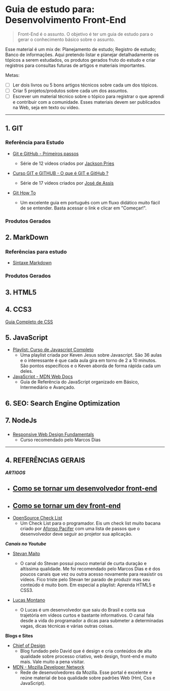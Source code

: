 # Guia de estudo para: Desenvolvimento Front-End

> Front-End é o assunto. O objetivo é ter um guia de estudo para o gerar o conhecimento básico sobre o assunto.

Esse material é um mix de: Planejamento de estudo; Registro de estudo; Banco de informações. Aqui  pretendo listar e planejar detalhadamente os tópicos a serem estudados, os produtos gerados fruto do estudo e criar registros para consultas futuras de artigos e materiais importantes.

Metas:

- [ ] Ler dois livros ou 5 bons artigos técnicos sobre cada um dos tópicos.
- [ ] Criar 5 projetos/produtos sobre cada um dos assuntos.
- [ ] Escrever um material técnico sobre o tópico para registrar o que aprendi e contribuir com a comunidade. Esses materiais devem ser publicados na Web, seja em texto ou vídeo.

----
## 1. GIT

### Referência para Estudo

- [Git e GitHub - Primeiros passos](https://www.youtube.com/watch?v=4aWOj-kWpM4&list=PLmSWX0ePcw4h4Hf1nmrvIxJJ_2QjojhVC)

  - Série de 12 vídeos criados por [Jackson Pries](https://about.me/jacksonpires)

- [Curso GIT e GITHUB - O que é GIT e GitHub ?](https://www.youtube.com/watch?v=FF1f4bKYhoo&list=PLbEOwbQR9lqzK14I7OOeREEIE4k6rjgIj)

  - Série de 17 vídeos criados por [José de Assis](http://191.252.201.88)

- [Git How To](https://githowto.com/pt-BR)
  
  - Um excelente guia em português com um fluxo didático muito fácil de se entender. Basta acessar o link e clicar em "Começar!".
  
  

### Produtos Gerados



## 2. MarkDown

### Referências para estudo

- [Sintaxe Markdown](https://ajuda.eagletecnologia.com/manuais/base-de-conhecimento/sintaxe-markdown)



### Produtos Gerados



## 3. HTML5



## 4. CCS3

[Guia Completo de CSS](https://www.devmedia.com.br/guia/css/38149)



## 5. JavaScript

- [Playlist: Curso de Javascript Completo]( https://www.youtube.com/playlist?list=PLBnXXDBNZQpJKH1Fx2EAbKbG9p_dV_pKW )
  - Uma playlist criada por Keven Jesus sobre Javascript. São 36 aulas e o interessante é que cada aula gira em torno de 2 a 10 minutos. São pontos específicos e o Keven aborda de forma rápida cada um deles.
- [JavaScript - MDN Web Docs](https://developer.mozilla.org/pt-BR/docs/Web/JavaScript)
  - Guia de Referência do JavaScript organizado em Básico, Intermediário e Avançado. 



## 6. SEO: Search Engine Optimization



## 7. NodeJs



### 

- [ Responsive Web Design Fundamentals ](https://classroom.udacity.com/courses/ud893)
  - Curso recomendado pelo Marcos Dias



----
## 4. REFERÊNCIAS GERAIS

***ARTIGOS***

- [Como se tornar um desenvolvedor front-end](https://willianjusten.com.br/como-se-tornar-um-desenvolvedor-front-end/)
	-
- [Como se tornar um dev front-end](https://medium.com/tableless/como-se-tornar-um-dev-front-end-9f01ceaac98f)
	-
- [OpenSource Check List](https://afonsopacifer.github.io/open-source-checklist/#)
	- Um Check List para o programador. Eis um check list muito bacana criado por [Afonso Pacifer](https://github.com/afonsopacifer) com uma lista de passos que o desenvolvedor deve seguir ao projetor sua aplicação.

***Canais no Youtube***

- [Stevan Maito](https://www.youtube.com/channel/UCIUOmAsotrzdK8VsZuHfVHw)
	- O canal do Stevan possui pouco material de curta duração e altíssima qualidade. Me foi recomendado pelo Marcos Dias e é dos poucos canais que vez ou outra acesso novamente para reasistir os vídeos. Fico triste pelo Stevan ter parado de produzir mas seu conteúdo é muito bom. Em especial a playlist:  Aprenda HTML5 e CSS3.

- [Lucas Montano](https://www.youtube.com/channel/UCyHOBY6IDZF9zOKJPou2Rgg)
	- O Lucas é um desenvolvedor que saiu do Brasil e conta sua trajetória em vídeos curtos e bastante informativos. O canal fala desde a vida do programador a dicas para submeter a determinadas vagas, dicas técnicas e várias outras coisas.

**Blogs e Sites**

- [Chief of Design](https://www.chiefofdesign.com.br)
  - Blog fundado pelo David que é design e cria conteúdos de alta qualidade sobre processo criativo, web design, front-end e muito mais. Vale muito a pena visitar.
- [MDN - Mozilla Developer Network](https://developer.mozilla.org/pt-BR/)
  - Rede de desenvolvedores da Mozilla. Esse portal é excelente e reúne material de boa qualidade sobre padrões Web (Hml, Css e JavaScript).

